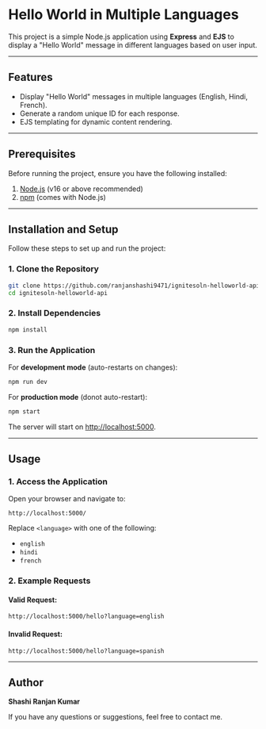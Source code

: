 # Hello World in Multiple Languages

This project is a simple Node.js application using **Express** and **EJS** to display a "Hello World" message in different languages based on user input.

---

## Features

- Display "Hello World" messages in multiple languages (English, Hindi, French).
- Generate a random unique ID for each response.
- EJS templating for dynamic content rendering.

---

## Prerequisites

Before running the project, ensure you have the following installed:

1. [Node.js](https://nodejs.org/) (v16 or above recommended)
2. [npm](https://www.npmjs.com/) (comes with Node.js)

---

## Installation and Setup

Follow these steps to set up and run the project:

### 1. Clone the Repository

```bash
git clone https://github.com/ranjanshashi9471/ignitesoln-helloworld-api.git
cd ignitesoln-helloworld-api
```

### 2. Install Dependencies

```bash
npm install
```

### 3. Run the Application

For **development mode** (auto-restarts on changes):

```bash
npm run dev
```

For **production mode** (donot auto-restart):

```bash
npm start
```

The server will start on [http://localhost:5000](http://localhost:5000).

---

## Usage

### 1. Access the Application

Open your browser and navigate to:

```plaintext
http://localhost:5000/
```

Replace `<language>` with one of the following:

- `english`
- `hindi`
- `french`

### 2. Example Requests

#### Valid Request:

```plaintext
http://localhost:5000/hello?language=english
```

#### Invalid Request:

```plaintext
http://localhost:5000/hello?language=spanish
```

---

## Author

**Shashi Ranjan Kumar**

If you have any questions or suggestions, feel free to contact me.
